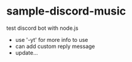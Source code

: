 # sample-discord-music
test discord bot with node.js
- use '-yt' for more info to use
- can add custom reply message
- update...

